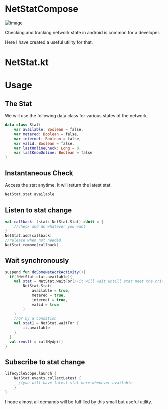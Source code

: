 # NetStatCompose

![image](https://user-images.githubusercontent.com/92369023/212615403-98362485-2a0f-42ce-9f08-3b6c545b29da.png)

Checking and tracking network state in android is common for a developer.

Here I have created a useful utility for that.

# NetStat.kt

# Usage

## The Stat

We will use the following data class for various states of the network.

```kotlin
data class Stat(
    var available: Boolean = false,
    var metered: Boolean = false,
    var internet: Boolean = false,
    var valid: Boolean = false,
    var lastOnlineCheck: Long = 0,
    var lastKnowOnline: Boolean = false
)
```

## Instantaneous Check

Access the stat anytime. It will return the latest stat.

```kotlin
NetStat.stat.available
```

## Listen to stat change

```kotlin
val callback: (stat: NetStat.Stat)->Unit = {
    //check and do whatever you want
}
NetStat.add(callback)
//release when not needed
NetStat.remove(callback)
```

## Wait synchronously

```kotlin
suspend fun doSomeNetWorkActivity(){
  if(!NetStat.stat.available){
    val stat = NetStat.waitFor(//it will wait untill stat meet the criteria
        NetStat.Stat(
            available = true,
            metered = true,
            internet = true,
            valid = true
        )
    )
    //or by a condition
    val stat1 = NetStat.waitFor {
        it.available
    }
  }
  val reuslt = callMyApi()
}
```

## Subscribe to stat change

```kotlin
lifecycleScope.launch {
    NetStat.events.collectLatest {
      //you will have latest stat here whenever available
    }
}
```

I hope almost all demands will be fulfilled by this small but useful utility.
